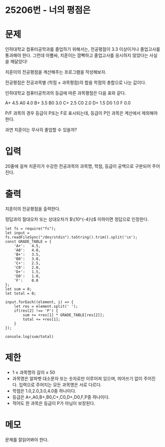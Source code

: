 # 25206번 - 너의 평점은


# 문제
인하대학교 컴퓨터공학과를 졸업하기 위해서는, 전공평점이 3.3 이상이거나 졸업고사를 통과해야 한다. 그런데 아뿔싸, 치훈이는 깜빡하고 졸업고사를 응시하지 않았다는 사실을 깨달았다!

치훈이의 전공평점을 계산해주는 프로그램을 작성해보자.

전공평점은 전공과목별 (학점 × 과목평점)의 합을 학점의 총합으로 나눈 값이다.

인하대학교 컴퓨터공학과의 등급에 따른 과목평점은 다음 표와 같다.

A+	4.5
A0	4.0
B+	3.5
B0	3.0
C+	2.5
C0	2.0
D+	1.5
D0	1.0
F	0.0

P/F 과목의 경우 등급이 P또는 F로 표시되는데, 등급이 P인 과목은 계산에서 제외해야 한다.

과연 치훈이는 무사히 졸업할 수 있을까?

# 입력
20줄에 걸쳐 치훈이가 수강한 전공과목의 과목명, 학점, 등급이 공백으로 구분되어 주어진다.

# 출력
치훈이의 전공평점을 출력한다.

정답과의 절대오차 또는 상대오차가 
$\(10^{-4}\)$ 이하이면 정답으로 인정한다.
```
let fs = require("fs");
let input = fs.readFileSync("/dev/stdin").toString().trim().split('\n');
const GRADE_TABLE = {
    'A+':	4.5,
    'A0':	4.0,
    'B+':	3.5,
    'B0':	3.0,
    'C+':	2.5,
    'C0':	2.0,
    'D+':	1.5,
    'D0':	1.0,
    'F':	0.0
};
let sum = 0;
let total = 0;

input.forEach((element, i) => {
    let res = element.split(' ');
    if(res[2] !== 'P') {
        sum += +res[1] * GRADE_TABLE[res[2]];
        total += +res[1];
    }
});

console.log(sum/total)
```

# 제한
- 1 ≤ 과목명의 길이 ≤ 50
- 과목명은 알파벳 대소문자 또는 숫자로만 이루어져 있으며, 띄어쓰기 없이 주어진다. 입력으로 주어지는 모든 과목명은 서로 다르다.
- 학점은 1.0,2.0,3.0,4.0중 하나이다.
- 등급은 A+,A0,B+,B0,C+,C0,D+,D0,F,P중 하나이다.
- 적어도 한 과목은 등급이 P가 아님이 보장된다.

# 메모
문제를 잘읽어봐야 한다.
